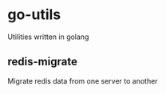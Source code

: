 # go-utils

Utilities written in golang

## redis-migrate

Migrate redis data from one server to another
